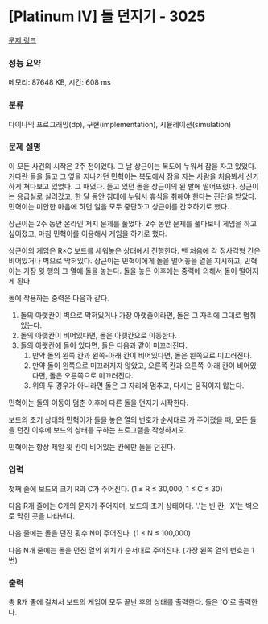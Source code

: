 # [Platinum IV] 돌 던지기 - 3025 

[문제 링크](https://www.acmicpc.net/problem/3025) 

### 성능 요약

메모리: 87648 KB, 시간: 608 ms

### 분류

다이나믹 프로그래밍(dp), 구현(implementation), 시뮬레이션(simulation)

### 문제 설명

<p>이 모든 사건의 시작은 2주 전이었다. 그 날 상근이는 복도에 누워서 잠을 자고 있었다. 커다란 돌을 들고 그 옆을 지나가던 민혁이는 복도에서 잠을 자는 사람을 처음봐서 신기하게 쳐다보고 있었다. 그 때였다. 들고 있던 돌을 상근이의 왼 발에 떨어뜨렸다. 상근이는 응급실로 실려갔고, 한 달 동안 침대에 누워서 휴식을 취해야 한다는 진단을 받았다. 민혁이는 미안한 마음에 하던 일을 모두 중단하고 상근이를 간호하기로 했다.</p>

<p>상근이는 2주 동안 온라인 저지 문제를 풀었다. 2주 동안 문제를 풀다보니 게임을 하고 싶어졌고, 마침 민혁이를 이용해서 게임을 하기로 했다.</p>

<p>상근이의 게임은 R×C 보드를 세워놓은 상태에서 진행한다. 맨 처음에 각 정사각형 칸은 비어있거나 벽으로 막혀있다. 상근이는 민혁이에게 돌을 떨어놓을 열을 지시하고, 민혁이는 가장 윗 행의 그 열에 돌을 놓는다. 돌을 놓은 이후에는 중력에 의해서 돌이 떨어지게 된다.</p>

<p>돌에 작용하는 중력은 다음과 같다.</p>

<ol>
	<li>돌의 아랫칸이 벽으로 막혀있거나 가장 아랫줄이라면, 돌은 그 자리에 그대로 멈춰 있는다.</li>
	<li>돌의 아랫칸이 비어있다면, 돌은 아랫칸으로 이동한다.</li>
	<li>돌의 아랫칸에 돌이 있다면, 돌은 다음과 같이 미끄러진다.
	<ol>
		<li>만약 돌의 왼쪽 칸과 왼쪽-아래 칸이 비어있다면, 돌은 왼쪽으로 미끄러진다.</li>
		<li>만약 돌이 왼쪽으로 미끄러지지 않았고, 오른쪽 칸과 오른쪽-아래 칸이 비어있다면, 돌은 오른쪽으로 미끄러진다.</li>
		<li>위의 두 경우가 아니라면 돌은 그 자리에 멈추고, 다시는 움직이지 않는다.</li>
	</ol>
	</li>
</ol>

<p>민혁이는 돌의 이동이 멈춘 이후에 다른 돌을 던지기 시작한다.</p>

<p>보드의 초기 상태와 민혁이가 돌을 놓은 열의 번호가 순서대로 가 주어졌을 때, 모든 돌을 던진 이후에 보드의 상태를 구하는 프로그램을 작성하시오.</p>

<p>민혁이는 항상 제일 윗 칸이 비어있는 칸에만 돌을 던진다. </p>

### 입력 

 <p>첫째 줄에 보드의 크기 R과 C가 주어진다. (1 ≤ R ≤ 30,000, 1 ≤ C ≤ 30)</p>

<p>다음 R개 줄에는 C개의 문자가 주어지며, 보드의 초기 상태이다. '.'는 빈 칸, 'X'는 벽으로 막힌 곳을 나타낸다.</p>

<p>다음 줄에는 돌을 던진 횟수 N이 주어진다. (1 ≤ N ≤ 100,000)</p>

<p>다음 N개 줄에는 돌을 던진 열의 위치가 순서대로 주어진다. (가장 왼쪽 열의 번호는 1번)</p>

### 출력 

 <p>총 R개 줄에 걸쳐서 보드의 게임이 모두 끝난 후의 상태를 출력한다. 돌은 'O'로 출력한다.</p>

